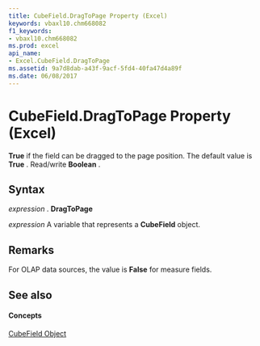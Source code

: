```yaml
---
title: CubeField.DragToPage Property (Excel)
keywords: vbaxl10.chm668082
f1_keywords:
- vbaxl10.chm668082
ms.prod: excel
api_name:
- Excel.CubeField.DragToPage
ms.assetid: 9a7d8dab-a43f-9acf-5fd4-40fa47d4a89f
ms.date: 06/08/2017
---
```



# CubeField.DragToPage Property (Excel)

 **True** if the field can be dragged to the page position. The default value is **True** . Read/write **Boolean** .


## Syntax

 _expression_ . **DragToPage**

 _expression_ A variable that represents a **CubeField** object.


## Remarks

For OLAP data sources, the value is  **False** for measure fields.


## See also


#### Concepts


[CubeField Object](cubefield-object-excel.md)

